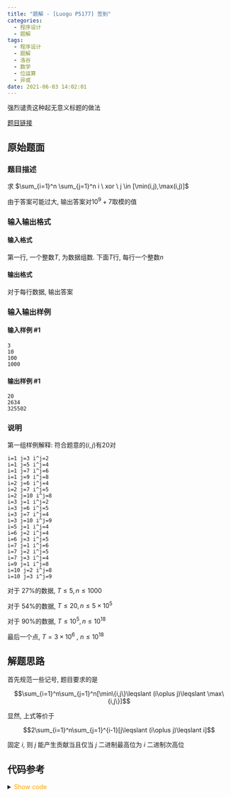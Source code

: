 ```yaml
---
title: "题解 - [Luogu P5177] 签到"
categories:
  - 程序设计
  - 题解
tags:
  - 程序设计
  - 题解
  - 洛谷
  - 数学
  - 位运算
  - 异或
date: 2021-06-03 14:02:01
---
```


强烈谴责这种起无意义标题的做法

[题目链接](https://www.luogu.com.cn/problem/P5177)

<!-- more -->

## 原始题面

### 题目描述

求 $\sum_{i=1}^n \sum_{j=1}^n i \ xor \ j \in [\min(i,j),\max(i,j)]$

由于答案可能过大, 输出答案对$10^9+7$取模的值

### 输入输出格式

#### 输入格式

第一行, 一个整数$T$, 为数据组数. 下面$T$行, 每行一个整数$n$

#### 输出格式

对于每行数据, 输出答案

### 输入输出样例

#### 输入样例 #1

```input1
3
10
100
1000
```

#### 输出样例 #1

```output1
20
2634
325502
```

### 说明

第一组样例解释: 符合题意的$(i,j)$有$20$对

```plaintext
i=1 j=3 i^j=2
i=1 j=5 i^j=4
i=1 j=7 i^j=6
i=1 j=9 i^j=8
i=2 j=6 i^j=4
i=2 j=7 i^j=5
i=2 j=10 i^j=8
i=3 j=1 i^j=2
i=3 j=6 i^j=5
i=3 j=7 i^j=4
i=3 j=10 i^j=9
i=5 j=1 i^j=4
i=6 j=2 i^j=4
i=6 j=3 i^j=5
i=7 j=1 i^j=6
i=7 j=2 i^j=5
i=7 j=3 i^j=4
i=9 j=1 i^j=8
i=10 j=2 i^j=8
i=10 j=3 i^j=9
```

对于 27%的数据, $T\le 5, n \le 1000$

对于 54%的数据, $T\le 20, n \le 5 \times 10^5$

对于 90%的数据, $T\le 10^5, n \le 10^{18}$

最后一个点, $T=3\times 10^6 \ ,\ n\le 10^{18}$

## 解题思路

首先规范一些记号, 题目要求的是

$$\sum_{i=1}^n\sum_{j=1}^n[\min\{i,j\}\leqslant (i\oplus j)\leqslant \max\{i,j\}]$$

显然, 上式等价于

$$2\sum_{i=1}^n\sum_{j=1}^{i-1}[j\leqslant (i\oplus j)\leqslant i]$$

固定 $i$, 则 $j$ 能产生贡献当且仅当 $j$ 二进制最高位为 $i$ 二进制次高位

## 代码参考

<details>
<summary><font color='orange'>Show code</font></summary>

{% icodeweb cpa_cpp title:Luogu_P5177 Luogu/P5177/0.cpp %}

</details>
